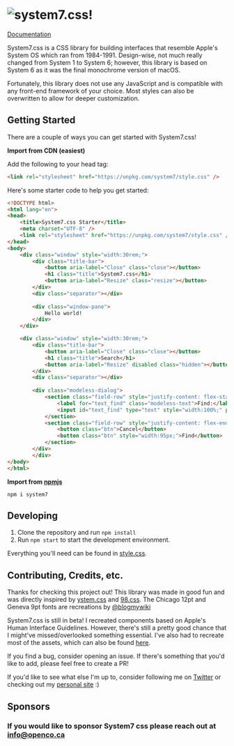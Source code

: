 
# ![system7.css!](https://github.com/opencoca/system7.css/assets/26581192/a1f9ccba-9049-43e7-9c73-a75f4bc30833)


[Documentation](https://opencoca.github.io/system7.css/)

System7.css is a CSS library for building interfaces that resemble Apple's System OS which ran from 1984-1991. Design-wise, not much really changed from System 1 to System 6; however, this library is based on System 6 as it was the final monochrome version of macOS.

Fortunately, this library does not use any JavaScript and is compatible with any front-end framework of your choice. Most styles can also be overwritten to allow for deeper customization.

## Getting Started
There are a couple of ways you can get started with System7.css!

**Import from CDN (easiest)**

Add the following to your head tag:

```html
<link rel="stylesheet" href="https://unpkg.com/system7/style.css" />
```

Here's some starter code to help you get started:
```html
<!DOCTYPE html>
<html lang="en">
<head>
    <title>System7.css Starter</title>
    <meta charset="UTF-8" />
    <link rel="stylesheet" href="https://unpkg.com/system7/style.css" />
</head>
<body>
    <div class="window" style="width:30rem;">
        <div class="title-bar"> 
            <button aria-label="Close" class="close"></button>
            <h1 class="title">System7.css</h1>
            <button aria-label="Resize" class="resize"></button>
        </div>
        <div class="separator"></div>
        
        <div class="window-pane">
            Hello world!
        </div>
    </div>

    <div class="window" style="width:30rem;">
        <div class="title-bar"> 
            <button aria-label="Close" class="close"></button>
            <h1 class="title">Search</h1>
            <button aria-label="Resize" disabled class="hidden"></button>
        </div>
        <div class="separator"></div>
        
        <div class="modeless-dialog">
            <section class="field-row" style="justify-content: flex-start">
                <label for="text_find" class="modeless-text">Find:</label>
                <input id="text_find" type="text" style="width:100%;" placeholder="">
            </section>
            <section class="field-row" style="justify-content: flex-end">
                <button class="btn">Cancel</button>
                <button class="btn" style="width:95px;">Find</button>
            </section>
        </div>
        </div>
</body>
</html>
```

**Import from [npmjs](https://unpkg.com/system7)**

    npm i system7

## Developing

1. Clone the repository and run ```npm install```
2. Run ```npm start``` to start the development environment.

Everything you'll need can be found in [style.css](https://github.com/opencoca/system7.css/blob/main/style.css).


## Contributing, Credits, etc.

Thanks for checking this project out! This library was made in good fun and was directly inspired by [ystem.css](https://github.com/sakofchit/system.css) and [98.css](https://github.com/jdan/98.css). The Chicago 12pt and Geneva 9pt fonts are recreations by [@blogmywiki](https://twitter.com/blogmywiki)

System7.css is still in beta! I recreated components based on Apple's Human Interface Guidelines. However, there's still a pretty good chance that I might've missed/overlooked something essential. I've also had to recreate most of the assets, which can also be found [here](https://github.com/opencoca/system7.css/tree/main/icon).

If you find a bug, consider opening an issue. If there's something that you'd like to add, please feel free to create a PR!

If you'd like to see what else I'm up to, consider following me on [Twitter](https://twitter.com/opencoca) or checking out my [personal site](https://startr_.co) :)

## Sponsors

### If you would like to sponsor System7 css please reach out at info@openco.ca

